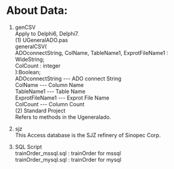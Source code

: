 About Data:
============
1. genCSV    
    Apply to Delphi6, Delphi7.    
   (1) UGeneralADO.pas    
       generalCSV(    
	       ADOconnectString, ColName, TableName1, ExprotFileName1 : WideString;     
	       ColCount : integer    
	    ):Boolean;    
		ADOconnectString --- ADO connect String    
		ColName          --- Column Name    
		TableName1       --- Table Name    
		ExprotFileName1  --- Exprot File Name    
		ColCount         --- Column Count    
   (2) Standard Project    
       Refers to methods in the Ugeneralado.    
           
2. sjz    
   This Access database is the SJZ refinery of Sinopec Corp.    
   
3. SQL Script    
   trainOrder_mssql.sql : trainOrder for mssql    
   trainOrder_mysql.sql : trainOrder for mysql    
    
